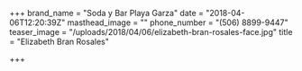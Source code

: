+++
brand_name = "Soda y Bar Playa Garza"
date = "2018-04-06T12:20:39Z"
masthead_image = ""
phone_number = "(506) 8899-9447"
teaser_image = "/uploads/2018/04/06/elizabeth-bran-rosales-face.jpg"
title = "Elizabeth Bran Rosales"

+++
